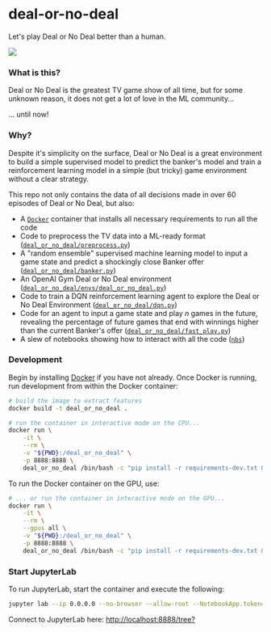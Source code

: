 # deal-or-no-deal
Let's play Deal or No Deal better than a human.

![](https://media.firstcoastnews.com/assets/WTLV/images/552259058/552259058_750x422.jpg)

### What is this?
Deal or No Deal is the greatest TV game show of all time, but for some unknown reason, it does not get a lot of love in the ML community...

... until now!

### Why?
Despite it's simplicity on the surface, Deal or No Deal is a great environment to build a simple supervised model to predict the banker's model and train a reinforcement learning model in a simple (but tricky) game environment without a clear strategy.

This repo not only contains the data of all decisions made in over 60 episodes of Deal or No Deal, but also:
- A [`Docker`](https://github.com/nathancooperjones/deal-or-no-deal/blob/master/Dockerfile) container that installs all necessary requirements to run all the code
- Code to preprocess the TV data into a ML-ready format ([`deal_or_no_deal/preprocess.py`](https://github.com/nathancooperjones/deal-or-no-deal/blob/master/deal_or_no_deal/preprocess.py))
- A "random ensemble" supervised machine learning model to input a game state and predict a shockingly close Banker offer ([`deal_or_no_deal/banker.py`](https://github.com/nathancooperjones/deal-or-no-deal/blob/master/deal_or_no_deal/banker.py))
- An OpenAI Gym Deal or No Deal environment ([`deal_or_no_deal/envs/deal_or_no_deal.py`](https://github.com/nathancooperjones/deal-or-no-deal/blob/master/deal_or_no_deal/envs/deal_or_no_deal.py))
- Code to train a DQN reinforcement learning agent to explore the Deal or No Deal Environment ([`deal_or_no_deal/dqn.py`](https://github.com/nathancooperjones/deal-or-no-deal/blob/master/deal_or_no_deal/dqn.py))
- Code for an agent to input a game state and play *n* games in the future, revealing the percentage of future games that end with winnings higher than the current Banker's offer ([`deal_or_no_deal/fast_play.py`](https://github.com/nathancooperjones/deal-or-no-deal/blob/master/deal_or_no_deal/fast_play.py))
- A slew of notebooks showing how to interact with all the code ([`nbs`](https://github.com/nathancooperjones/deal-or-no-deal/tree/master/nbs))

### Development
Begin by installing [Docker](https://docs.docker.com/install/) if you have not already. Once Docker is running, run development from within the Docker container:

```bash
# build the image to extract features
docker build -t deal_or_no_deal .

# run the container in interactive mode on the CPU...
docker run \
    -it \
    --rm \
    -v "${PWD}:/deal_or_no_deal" \
    -p 8888:8888 \
    deal_or_no_deal /bin/bash -c "pip install -r requirements-dev.txt && bash"
```

To run the Docker container on the GPU, use:
```bash
# ... or run the container in interactive mode on the GPU...
docker run \
    -it \
    --rm \
    --gpus all \
    -v "${PWD}:/deal_or_no_deal" \
    -p 8888:8888 \
    deal_or_no_deal /bin/bash -c "pip install -r requirements-dev.txt && bash"
```

### Start JupyterLab
To run JupyterLab, start the container and execute the following:
```bash
jupyter lab --ip 0.0.0.0 --no-browser --allow-root --NotebookApp.token='' --NotebookApp.password=''
```
Connect to JupyterLab here: [http://localhost:8888/tree?](http://localhost:8888/tree?)
